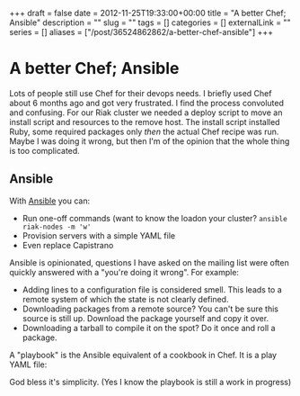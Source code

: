 +++ 
draft = false
date = 2012-11-25T19:33:00+00:00
title = "A better Chef; Ansible"
description = ""
slug = "" 
tags = []
categories = []
externalLink = ""
series = []
aliases = ["/post/36524862862/a-better-chef-ansible"]
+++

A better Chef; Ansible
======================

Lots of people still use Chef for their devops needs. I briefly used
Chef about 6 months ago and got very frustrated. I find the process
convoluted and confusing. For our Riak cluster we needed a deploy script
to move an install script and resources to the remove host. The install
script installed Ruby, some required packages only *then* the actual
Chef recipe was run. Maybe I was doing it wrong, but then I'm of the
opinion that the whole thing is too complicated.

Ansible
-------

With [Ansible](http://ansible.cc) you can:

-   Run one-off commands (want to know the loadon your cluster?
    `ansible riak-nodes -m 'w'`
-   Provision servers with a simple YAML file
-   Even replace Capistrano

Ansible is opinionated, questions I have asked on the mailing list were
often quickly answered with a "you're doing it wrong". For example:

-   Adding lines to a configuration file is considered smell. This leads
    to a remote system of which the state is not clearly defined.
-   Downloading packages from a remote source? You can't be sure this
    source is still up. Download the package yourself and copy it over.
-   Downloading a tarball to compile it on the spot? Do it once and roll
    a package.

A "playbook" is the Ansible equivalent of a cookbook in Chef. It is a
play YAML file:

God bless it's simplicity. (Yes I know the playbook is still a work in
progress)


